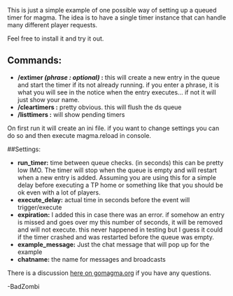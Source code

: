 This is just a simple example of one possible way of setting up a queued timer for magma. The idea is to have a single timer instance that can handle many different player requests.

Feel free to install it and try it out.

## Commands:

+ **/extimer *(phrase : optional)* :** this will create a new entry in the queue and start the timer if its not already running. if you enter a phrase, it is what you will see in the notice when the entry executes... if not it will just show your name.
+ **/cleartimers :** pretty obvious. this will flush the ds queue
+ **/listtimers :** will show pending timers

On first run it will create an ini file. if you want to change settings you can do so and then execute magma.reload in console.

##Settings:
+ **run_timer:** time between queue checks. (in seconds) this can be pretty low IMO. The timer will stop when the queue is empty and will restart when a new entry is added. Assuming you are using this for a simple delay before executing a TP home or something like that you should be ok even with a lot of players.
+ **execute_delay:** actual time in seconds before the event will trigger/execute
+ **expiration:** I added this in case there was an error. if somehow an entry is missed and goes over my this number of seconds, it will be removed and will not execute. this never happened in testing but I guess it could if the timer crashed and was restarted before the queue was empty.
+ **example_message:** Just the chat message that will pop up for the example
+ **chatname:** the name for messages and broadcasts

There is a discussion [here on gomagma.org](http://gomagma.org/community/index.php?threads/single-timer-multiple-results-example.1327/) if you have any questions.

-BadZombi